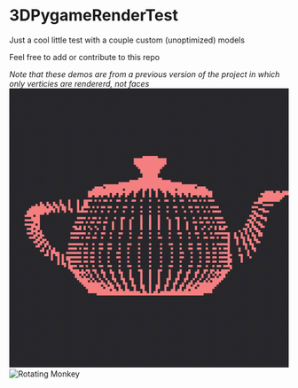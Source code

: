 # 3DPygameRenderTest
Just a cool little test with a couple custom (unoptimized) models

Feel free to add or contribute to this repo

*Note that these demos are from a previous version of the project in which only verticies are rendererd, not faces*
![Teapot](https://github.com/SyrupOnWaffles/3DPygameRenderTest/blob/main/Teapot%20Demo.gif?raw=true)
![Rotating Monkey](https://github.com/SyrupOnWaffles/3DPygameRenderTest/blob/main/Rotation%20Demo.gif?raw=true)
